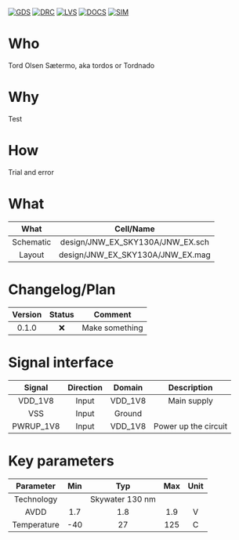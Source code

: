 
[![GDS](../../actions/workflows/gds.yaml/badge.svg)](../../actions/workflows/gds.yaml)
[![DRC](../../actions/workflows/drc.yaml/badge.svg)](../../actions/workflows/drc.yaml)
[![LVS](../../actions/workflows/lvs.yaml/badge.svg)](../../actions/workflows/lvs.yaml)
[![DOCS](../../actions/workflows/docs.yaml/badge.svg)](../../actions/workflows/docs.yaml)
[![SIM](../../actions/workflows/sim.yaml/badge.svg)](../../actions/workflows/sim.yaml)

# Who
Tord Olsen Sætermo, aka tordos or Tordnado

# Why

<explain why you made this module>
Test

# How

<explain short how you made this module>
Trial and error

# What

| What            | Cell/Name   		             |
| :---:           | :---:        		             |
| Schematic       | design/JNW_EX_SKY130A/JNW_EX.sch |
| Layout          | design/JNW_EX_SKY130A/JNW_EX.mag |


# Changelog/Plan

| Version | Status | Comment   	    |
| :---:   | :---:  | :---:          |
| 0.1.0   | :x:    | Make something |


# Signal interface

| Signal       | Direction | Domain  | Description              |
| :---:        | :---:     | :---:   | :---:                    |
| VDD_1V8      | Input     | VDD_1V8 | Main supply              |
| VSS          | Input     | Ground  |                          |
| PWRUP_1V8    | Input     | VDD_1V8 | Power up the circuit     |


# Key parameters

| Parameter           | Min   | Typ             | Max   | Unit  |
| :---:               | :---: | :---:           | :---: | :---: |
| Technology          |       | Skywater 130 nm |       |       |
| AVDD                | 1.7   | 1.8             | 1.9   | V     |
| Temperature         | -40   | 27              | 125   | C     |
